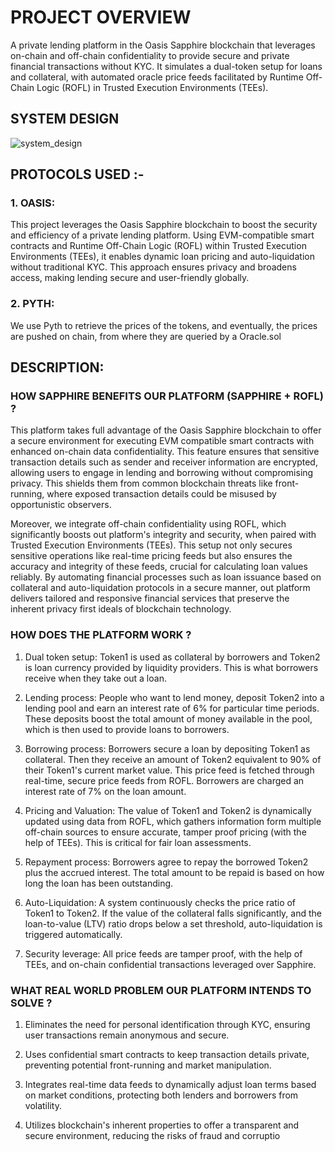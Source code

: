 # PROJECT OVERVIEW

A private lending platform in the Oasis Sapphire blockchain that leverages on-chain and off-chain confidentiality to provide secure and private financial transactions without KYC. It simulates a dual-token setup for loans and collateral, with automated oracle price feeds facilitated by Runtime Off-Chain Logic (ROFL) in Trusted Execution Environments (TEEs). 

## SYSTEM DESIGN 
![system_design](https://github.com/user-attachments/assets/5e4b5b6e-3f47-43c5-8eb4-980cc94ca616)



## PROTOCOLS USED :-

### 1. OASIS: 
This project leverages the Oasis Sapphire blockchain to boost the security and efficiency of a private lending platform. Using EVM-compatible smart contracts and Runtime Off-Chain Logic (ROFL) within Trusted Execution Environments (TEEs), it enables dynamic loan pricing and auto-liquidation without traditional KYC. This approach ensures privacy and broadens access, making lending secure and user-friendly globally.

### 2. PYTH: 
We use Pyth to retrieve the prices of the tokens, and eventually, the prices are pushed on chain, from where they are queried by a Oracle.sol

## DESCRIPTION: 

### HOW SAPPHIRE BENEFITS OUR PLATFORM (SAPPHIRE + ROFL) ? 

This platform takes full advantage of the Oasis Sapphire blockchain to offer a secure environment for executing EVM compatible smart contracts with enhanced on-chain data confidentiality. This feature ensures that sensitive transaction details such as sender and receiver information are encrypted, allowing users to engage in lending and borrowing without compromising privacy. This shields them from common blockchain threats like front-running, where exposed transaction details could be misused by opportunistic observers.  

Moreover, we integrate off-chain confidentiality using ROFL, which significantly boosts out platform's integrity and security, when paired with Trusted Execution Environments (TEEs). This setup not only secures sensitive operations like real-time pricing feeds but also ensures the accuracy and integrity of these feeds, crucial for calculating loan values reliably. By automating financial processes such as loan issuance based on collateral and auto-liquidation protocols in a secure manner, out platform delivers tailored and responsive financial services that preserve the inherent privacy first ideals of blockchain technology.

### HOW DOES THE PLATFORM WORK ?

1. Dual token setup: Token1 is used as collateral by borrowers and Token2 is loan currency provided by liquidity providers. This is what borrowers receive when they take out a loan. 

2. Lending process: People who want to lend money, deposit Token2 into a lending pool and earn an interest rate of 6% for particular time periods. These deposits boost the total amount of money available in the pool, which is then used to provide loans to borrowers. 

3. Borrowing process: Borrowers secure a loan by depositing Token1 as collateral. Then they receive an amount of Token2 equivalent to 90% of their Token1's current market value. This price feed is fetched through real-time, secure price feeds from ROFL. Borrowers are charged an interest rate of 7% on the loan amount. 

4. Pricing and Valuation: The value of Token1 and Token2 is dynamically updated using data from ROFL, which gathers information form multiple off-chain sources to ensure accurate, tamper proof pricing (with the help of TEEs). This is critical for fair loan assessments. 

5. Repayment process: Borrowers agree to repay the borrowed Token2 plus the accrued interest. The total amount to be repaid is based on how long the loan has been outstanding. 

6. Auto-Liquidation: A system continuously checks the price ratio of Token1 to Token2. If the value of the collateral falls significantly, and the loan-to-value (LTV) ratio drops below a set threshold, auto-liquidation is triggered automatically. 

7. Security leverage: All price feeds are tamper proof, with the help of TEEs, and on-chain confidential transactions leveraged over Sapphire.

### WHAT REAL WORLD PROBLEM OUR PLATFORM INTENDS TO SOLVE ? 

1. Eliminates the need for personal identification through KYC, ensuring user transactions remain anonymous and secure.

2. Uses confidential smart contracts to keep transaction details private, preventing potential front-running and market manipulation.

3. Integrates real-time data feeds to dynamically adjust loan terms based on market conditions, protecting both lenders and borrowers from volatility.

4. Utilizes blockchain's inherent properties to offer a transparent and secure environment, reducing the risks of fraud and corruptio








